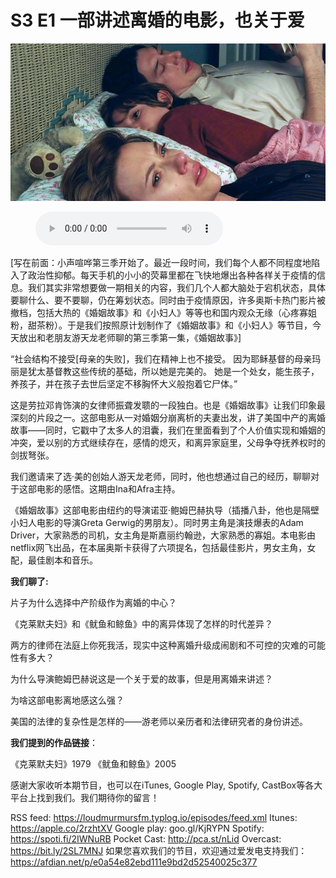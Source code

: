 # S3 E1 一部讲述离婚的电影，也关于爱

![](./image.jpeg)

<figure>
    <figcaption></figcaption>
    <audio
        controls
        src="./audio.mp3">
            Your browser does not support the
            <code>audio</code> element.
    </audio>
</figure>

<p>[写在前面：小声喧哗第三季开始了。最近一段时间，我们每个人都不同程度地陷入了政治性抑郁。每天手机的小小的荧幕里都在飞快地爆出各种各样关于疫情的信息。我们其实非常想要做一期相关的内容，我们几个人都大脑处于宕机状态，具体要聊什么、要不要聊，仍在筹划状态。同时由于疫情原因，许多奥斯卡热门影片被撤档，包括大热的《婚姻故事》和《小妇人》等等也和国内观众无缘（心疼寡姐粉，甜茶粉）。于是我们按照原计划制作了《婚姻故事》和《小妇人》等节目，今天放出和老朋友游天龙老师聊的第三季第一集，《婚姻故事》]</p>
<p>“社会结构不接受[母亲的失败]，我们在精神上也不接受。 因为耶稣基督的母亲玛丽是犹太基督教这些传统的基础，所以她是完美的。 她是一个处女，能生孩子，养孩子，并在孩子去世后坚定不移胸怀大义般抱着它尸体。”</p>
<p>这是劳拉邓肯饰演的女律师振聋发聩的一段独白。也是《婚姻故事》让我们印象最深刻的片段之一。这部电影从一对婚姻分崩离析的夫妻出发，讲了美国中产的离婚故事——同时，它戳中了太多人的泪囊，我们在里面看到了个人价值实现和婚姻的冲突，爱以别的方式继续存在，感情的熄灭，和离异家庭里，父母争夺抚养权时的剑拔弩张。</p>
<p>我们邀请来了选·美的创始人游天龙老师，同时，他也想通过自己的经历，聊聊对于这部电影的感悟。这期由Ina和Afra主持。</p>
<p>《婚姻故事》这部电影由纽约的导演诺亚·鲍姆巴赫执导（插播八卦，他也是隔壁小妇人电影的导演Greta Gerwig的男朋友）。同时男主角是演技爆表的Adam Driver，大家熟悉的司机，女主角是斯嘉丽约翰逊，大家熟悉的寡姐。本电影由netflix网飞出品，在本届奥斯卡获得了六项提名，包括最佳影片，男女主角，女配，最佳剧本和音乐。</p>
<p><strong>我们聊了:</strong></p>
<p>片子为什么选择中产阶级作为离婚的中心？</p>
<p>《克莱默夫妇》和《鱿鱼和鲸鱼》中的离异体现了怎样的时代差异？</p>
<p>两方的律师在法庭上你死我活，现实中这种离婚升级成闹剧和不可控的灾难的可能性有多大？</p>
<p>为什么导演鲍姆巴赫说这是一个关于爱的故事，但是用离婚来讲述？</p>
<p>为啥这部电影离地感这么强？</p>
<p>美国的法律的复杂性是怎样的——游老师以亲历者和法律研究者的身份讲述。</p>
<p><strong>我们提到的作品链接</strong>：</p>
<p>《克莱默夫妇》1979
《鱿鱼和鲸鱼》2005</p>
<p>感谢大家收听本期节目，也可以在iTunes, Google Play, Spotify, CastBox等各大平台上找到我们。我们期待你的留言！</p>
<p>RSS feed: <a href="https://loudmurmursfm.typlog.io/episodes/feed.xml">https://loudmurmursfm.typlog.io/episodes/feed.xml</a> 
Itunes: <a href="https://apple.co/2rzhtXV">https://apple.co/2rzhtXV</a>
Google play: goo.gl/KjRYPN 
Spotify: <a href="https://spoti.fi/2IWNuRB">https://spoti.fi/2IWNuRB</a> 
Pocket Cast: <a href="http://pca.st/nLid">http://pca.st/nLid</a> 
Overcast: <a href="https://bit.ly/2SL7MNJ">https://bit.ly/2SL7MNJ</a> 
如果您喜欢我们的节目，欢迎通过爱发电支持我们：
<a href="https://afdian.net/p/e0a54e82ebd111e9bd2d52540025c377">https://afdian.net/p/e0a54e82ebd111e9bd2d52540025c377</a></p>
